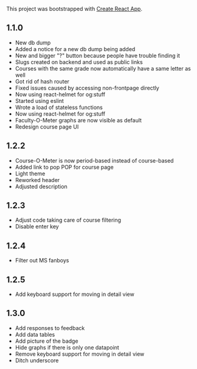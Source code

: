 This project was bootstrapped with [Create React App](https://github.com/facebook/create-react-app).

## 1.1.0
- New db dump
- Added a notice for a new db dump being added
- New and bigger "?" button because people have trouble finding it
- Slugs created on backend and used as public links
- Courses with the same grade now automatically have a same letter as well
- Got rid of hash router
- Fixed issues caused by accessing non-frontpage directly
- Now using react-helmet for og:stuff
- Started using eslint
- Wrote a load of stateless functions
- Now using react-helmet for og:stuff
- Faculty-O-Meter graphs are now visible as default
- Redesign course page UI

## 1.2.2
- Course-O-Meter is now period-based instead of course-based
- Added link to pop POP for course page
- Light theme
- Reworked header
- Adjusted description

## 1.2.3
- Adjust code taking care of course filtering
- Disable enter key

## 1.2.4
- Filter out MS fanboys

## 1.2.5
- Add keyboard support for moving in detail view

## 1.3.0
- Add responses to feedback
- Add data tables
- Add picture of the badge
- Hide graphs if there is only one datapoint
- Remove keyboard support for moving in detail view
- Ditch underscore
